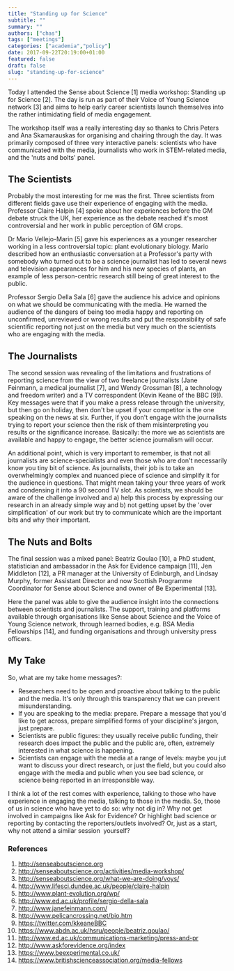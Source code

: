 ```yaml
---
title: "Standing up for Science"
subtitle: ""
summary: ""
authors: ["chas"]
tags: ["meetings"]
categories: ["academia","policy"]
date: 2017-09-22T20:19:00+01:00
featured: false
draft: false
slug: "standing-up-for-science"
---
```

Today I attended the Sense about Science [1] media workshop: Standing up for Science [2]. The day is run as part of their Voice of Young Science network [3] and aims to help early career scientists launch themselves into the rather intimidating field of media engagement.

The workshop itself was a really interesting day so thanks to Chris Peters and Ana Skamarauskas for organising and chairing through the day. It was primarily composed of three very interactive panels: scientists who have communicated with the media, journalists who work in STEM-related media, and the 'nuts and bolts' panel.

<!--more-->

## The Scientists

Probably the most interesting for me was the first. Three scientists from different fields gave use their experience of engaging with the media. Professor Claire Halpin [4] spoke about her experiences before the GM debate struck the UK, her experience as the debate reached it's most controversial and her work in public perception of GM crops.

Dr Mario Vellejo-Marin [5] gave his experiences as a younger researcher working in a less controversial topic: plant evolutionary biology. Mario described how an enthusiastic conversation at a Professor's party with somebody who turned out to be a science journalist has led to several news and television appearances for him and his new species of plants, an example of less person-centric research still being of great interest to the public.

Professor Sergio Della Sala [6] gave the audience his advice and opinions on what we should be communicating with the media. He warned the audience of the dangers of being too media happy and reporting on unconfirmed, unreviewed or wrong results and put the responsibility of safe scientific reporting not just on the media but very much on the scientists who are engaging with the media.

## The Journalists

The second session was revealing of the limitations and frustrations of reporting science from the view of two freelance journalists (Jane Feinmann, a medical journalist [7], and Wendy Grossman [8], a technology and freedom writer) and a TV correspondent (Kevin Keane of the BBC [9]). Key messages were that if you make a press release through the university, but then go on holiday, then don't be upset if your competitor is the one speaking on the news at six. Further, if you don't engage with the journalists trying to report your science then the risk of them misinterpreting you results or the significance increase. Basically: the more we as scientists are available and happy to engage, the better science journalism will occur.

An additional point, which is very important to remember, is that not all journalists are science-specialists and even those who are don't necessarily know you tiny bit of science. As journalists, their job is to take an overwhelmingly complex and nuanced piece of science and simplify it for the audience in questions. That might mean taking your three years of work and condensing it into a 90 second TV slot. As scientists, we should be aware of the challenge involved and a) help this process by expressing our research in an already simple way and b) not getting upset by the 'over simplification' of our work but try to communicate which are the important bits and why their important.

## The Nuts and Bolts

The final session was a mixed panel: Beatriz Goulao [10], a PhD student, statistician and ambassador in the Ask for Evidence campaign [11], Jen Middleton [12], a PR manager at the University of Edinburgh, and Lindsay Murphy, former Assistant Director and now Scottish Programme Coordinator for Sense about Science and owner of Be Experimental [13].

Here the panel was able to give the audience insight into the connections between scientists and journalists. The support, training and platforms available through organisations like Sense about Science and the Voice of Young Science network, through learned bodies, e.g. BSA Media Fellowships [14], and funding organisations and through university press officers.

## My Take

So, what are my take home messages?:

  * Researchers need to be open and proactive about talking to the public and the media. It's only through this transparency that we can prevent misunderstanding.
  * If you are speaking to the media: prepare. Prepare a message that you'd like to get across, prepare simplified forms of your discipline's jargon, just prepare.
  * Scientists are public figures: they usually receive public funding, their research does impact the public and the public are, often, extremely interested in what science is happening.
  * Scientists can engage with the media at a range of levels: maybe you jut want to discuss your direct research, or just the field, but you could also engage with the media and public when you see bad science, or science being reported in an irresponsible way.

I think a lot of the rest comes with experience, talking to those who have experience in engaging the media, talking to those in the media. So, those of us in science who have yet to do so: why not dig in? Why not get involved in campaigns like Ask for Evidence? Or highlight bad science or reporting by contacting the reporters/outlets involved? Or, just as a start, why not attend a similar session  yourself?

### References

  1. <a href="http://senseaboutscience.org" target="_blank" rel="noopener noreferrer">http://senseaboutscience.org</a>
  2. <a href="http://senseaboutscience.org/activities/media-workshop/" target="_blank" rel="noopener noreferrer">http://senseaboutscience.org/activities/media-workshop/</a>
  3. <a href="http://senseaboutscience.org/what-we-are-doing/voys/" target="_blank" rel="noopener noreferrer">http://senseaboutscience.org/what-we-are-doing/voys/</a>
  4. <a href="http://www.lifesci.dundee.ac.uk/people/claire-halpin" target="_blank" rel="noopener noreferrer">http://www.lifesci.dundee.ac.uk/people/claire-halpin</a>
  5. <a href="http://www.plant-evolution.org/wp/" target="_blank" rel="noopener noreferrer">http://www.plant-evolution.org/wp/</a>
  6. <a href="http://www.ed.ac.uk/profile/sergio-della-sala" target="_blank" rel="noopener noreferrer">http://www.ed.ac.uk/profile/sergio-della-sala</a>
  7. <a href="http://www.janefeinmann.com/" target="_blank" rel="noopener noreferrer">http://www.janefeinmann.com/</a>
  8. <a href="http://www.pelicancrossing.net/bio.htm" target="_blank" rel="noopener noreferrer">http://www.pelicancrossing.net/bio.htm</a>
  9. <a href="https://twitter.com/kkeaneBBC" target="_blank" rel="noopener noreferrer">https://twitter.com/kkeaneBBC</a>
 10. <a href="https://web.archive.org/web/20150929033612/http://www.abdn.ac.uk:80/hsru/people/beatriz.goulao/" target="_blank" rel="noopener noreferrer">https://www.abdn.ac.uk/hsru/people/beatriz.goulao/</a>
 11. <a href="http://www.ed.ac.uk/communications-marketing/press-and-pr" target="_blank" rel="noopener noreferrer">http://www.ed.ac.uk/communications-marketing/press-and-pr</a>
 12. <a href="http://www.askforevidence.org/index" target="_blank" rel="noopener noreferrer">http://www.askforevidence.org/index</a>
 13. <a href="https://www.beexperimental.co.uk/" target="_blank" rel="noopener noreferrer">https://www.beexperimental.co.uk/</a>
 14. <a href="https://www.britishscienceassociation.org/media-fellows" target="_blank" rel="noopener noreferrer">https://www.britishscienceassociation.org/media-fellows</a>
